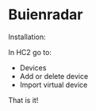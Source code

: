 # Buienradar

Installation:

In HC2 go to:
- Devices
- Add or delete device
- Import virtual device

That is it!
